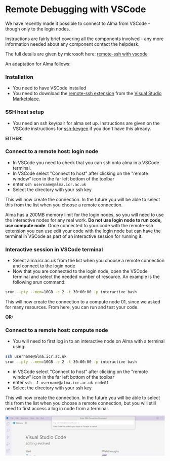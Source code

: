 # Remote Debugging with VSCode

We have recently made it possible to connect to Alma from VSCode - though only to the login nodes.

Instructions are fairly brief covering all the components involved - any more information needed about any component contact the helpdesk.

The full details are given by microsoft here: [remote-ssh with vscode](https://code.visualstudio.com/docs/remote/ssh#:~:text=Connect%20to%20a%20remote%20host&text=In%20VS%20Code%2C%20select%20Remote,hostname%20as%20in%20step%201.)  

An adaptation for Alma follows:  

### Installation
- You need to have VSCode installed
- You need to download the [remote-ssh extension](https://marketplace.visualstudio.com/items?itemName=ms-vscode-remote.remote-ssh) from the [Visual Studio Marketplace](https://marketplace.visualstudio.com/).

### SSH host setup
- You need an ssh key/pair for alma set up. Instructions are given on the VSCode instructions for [ssh-keygen](https://code.visualstudio.com/docs/remote/troubleshooting#_improving-your-security-with-a-dedicated-key) if you don't have this already.

**EITHER:**  
### Connect to a remote host: login node
- In VSCode you need to check that you can ssh onto alma in a VSCode terminal.
- In VSCode select "Connect to host" after clicking on the "remote window" icon in the far left bottom of the toolbar
- enter `ssh username@alma.icr.ac.uk`
- Select the directory with your ssh key

This will now create the connection. In the future you will be able to select this from the list when you choose a remote connection.

Alma has a 200MB memory limit for the login nodes, so you will need to use the interactive nodes for any real work. **Do not use login node to run code, use compute node**. Once connected to your code with the remote-ssh extension you can use edit your code with the login node but can have the terminal in VSCode as part of an interactive session for running it.


### Interactive session in VSCode terminal
- Select alma.icr.ac.uk from the list when you choose a remote connection and connect to the login node
- Now that you are connected to the login node, open the VSCode terminal and select the needed number of resource. An example is the following srun command:
```bash
srun --pty --mem=10GB -c 2 -t 30:00:00 -p interactive bash
```

This will now create the connection to a compute node 01, since we asked for many resources. From here, you can run and test your code.

**OR:**

### Connect to a remote host: compute node
- You will need to first log in to an interactive node on Alma with a terminal using:
```bash
ssh username@alma.icr.ac.uk
srun --pty --mem=10GB -c 2 -t 30:00:00 -p interactive bash
```
- in VSCode select "Connect to host" after clicking on the "remote window" icon in the far left bottom of the toolbar
- enter `ssh -J username@alma.icr.ac.uk node01`
- Select the directory with your ssh key

This will now create the connection. In the future you will be able to select this from the list when you choose a remote connection, but you will still need to first access a log in node from a terminal.

![alt text](../assets/vscode.png)